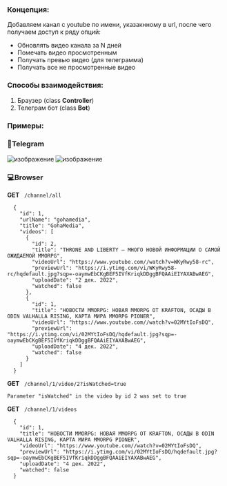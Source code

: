 ### Концепция:
Добавляем канал с youtube по имени, указакнному в url, после чего получаем доступ к ряду опций:
* Обновлять видео канала за N дней
* Помечать видео просмотренным
* Получать превью видео (для телеграмма)
* Получать все не просмотренные видео
### Способы взаимодействия:
1. Браузер (class **Controller**)
2. Телеграм бот (class **Bot**)
### Примеры:
### :iphone:Telegram
![изображение](https://user-images.githubusercontent.com/87547390/205506351-4f2ff66a-725e-4b3a-bd0c-23cb15a22b82.png)
![изображение](https://user-images.githubusercontent.com/87547390/205506386-eb7450c3-93f1-472a-ac9f-73a74a8b79c4.png)

### :computer:Browser

__GET__ ``` /channel/all```
```
  {
    "id": 1,
    "urlName": "gohamedia",
    "title": "GohaMedia",
    "videos": [
      {
        "id": 2,
        "title": "THRONE AND LIBERTY — МНОГО НОВОЙ ИНФОРМАЦИИ О САМОЙ ОЖИДАЕМОЙ MMORPG",
        "videoUrl": "https://www.youtube.com//watch?v=WKyRwy58-rc",
        "previewUrl": "https://i.ytimg.com/vi/WKyRwy58-rc/hqdefault.jpg?sqp=-oaymwEbCKgBEF5IVfKriqkDDggBFQAAiEIYAXABwAEG",
        "uploadDate": "2 дек. 2022",
        "watched": false
      },
      {
        "id": 1,
        "title": "НОВОСТИ MMORPG: НОВАЯ MMORPG ОТ KRAFTON, ОСАДЫ В ODIN VALHALLA RISING, КАРТА МИРА MMORPG PIONER",
        "videoUrl": "https://www.youtube.com//watch?v=02MYtIoFsDQ",
        "previewUrl": "https://i.ytimg.com/vi/02MYtIoFsDQ/hqdefault.jpg?sqp=-oaymwEbCKgBEF5IVfKriqkDDggBFQAAiEIYAXABwAEG",
        "uploadDate": "4 дек. 2022",
        "watched": false
      }
    ]
  }
```

__GET__ ``` /channel/1/video/2?isWatched=true```

```Parameter "isWatched" in the video by id 2 was set to true```

__GET__ ``` /channel/1/videos```

```
  {
    "id": 1,
    "title": "НОВОСТИ MMORPG: НОВАЯ MMORPG ОТ KRAFTON, ОСАДЫ В ODIN VALHALLA RISING, КАРТА МИРА MMORPG PIONER",
    "videoUrl": "https://www.youtube.com//watch?v=02MYtIoFsDQ",
    "previewUrl": "https://i.ytimg.com/vi/02MYtIoFsDQ/hqdefault.jpg?sqp=-oaymwEbCKgBEF5IVfKriqkDDggBFQAAiEIYAXABwAEG",
    "uploadDate": "4 дек. 2022",
    "watched": false
  }
```
  
